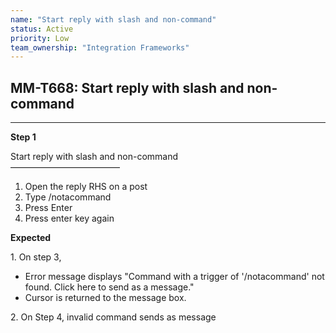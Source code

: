 ```yaml
---
name: "Start reply with slash and non-command"
status: Active
priority: Low
team_ownership: "Integration Frameworks"
---
```


## MM-T668: Start reply with slash and non-command

---

**Step 1**

Start reply with slash and non-command\
–––––––––––––––––––––––––

1. Open the reply RHS on a post
2. Type /notacommand
3. Press Enter
4. Press enter key again

**Expected**

1\. On step 3, 

- Error message displays "Command with a trigger of '/notacommand' not found. Click here to send as a message."
- Cursor is returned to the message box.

2\. On Step 4, invalid command sends as message
